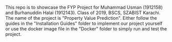 This repo is to showcase the FYP Project for Muhammad Usman (1912158) and Burhanuddin Halai (1912143).
Class of 2019, BSCS, SZABIST Karachi.
The name of the project is "Property Value Prediction".
Either follow the guides in the "Installation Guides" folder to implement our project yourself or use the docker image file in the "Docker" folder to simply run and test the project.